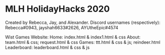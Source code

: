 # MLH HolidayHacks 2020
Created by Rebecca, Jay, and Alexander. 
Discord usernames (respectively): Rebecca#0943, jayshah6633#2626, AYUtheEpic#4574

Wist Games Website:
  Home: index.html & index1.html & css
  About: team.html & css; request.html & css
  Games: ttt.html & css & js; reindeer.html
  Leaderboard: leaderboard.html & css & js
